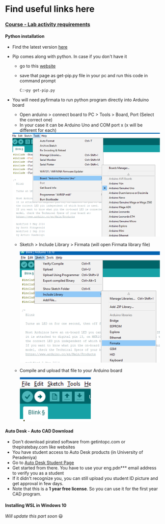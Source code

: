 # Find useful links here

### <u>Course - Lab activity requirements</u>

#### Python installation

* Find the latest version [here](https://www.python.org/downloads/)

* Pip comes along with python. In case if you don't have it 

  - go to this [website](https://bootstrap.pypa.io/get-pip.py)

  - save that page as get-pip.py file in your pc and run this code in command prompt

    ```bash
    C:>py get-pip.py
    ```

* You will need pyfirmata to run python program directly into Arduino board

  * Open arduino > connect board to PC > Tools > Board, Port (Select the correct one)
  * In your case it can be Arduino Uno and COM port x (x will be different for each)

  <img src="guide\img\1.png" alt="image-20210727231601535" style="zoom:75%;" />

  * Sketch > Include Library > Firmata (will open Firmata library file)

    <img src="guide\img\2.png" alt="image-20210727231650910" style="zoom:100%;" />

  * Compile and upload that file to your Arduino board

    <img src="guide\img\3.png" alt="image-20210727232354768" style="zoom:150%;" />

#### Auto Desk - Auto CAD Download

* Don't download pirated software from getintopc.com or thepiratebay.com like websites
* You have student access to Auto Desk products (in University of Peradeniya)
* Go to [Auto Desk Student Page](https://www.autodesk.com/education/edu-software/overview)
* Get started from there. You have to use your eng.pdn*** email address to verify you as a student
* If it didn't recognize you, you can still upload you student ID picture and get approval in few days.
* Note that this is a **1 year free license**. So you can use it for the first year CAD program.



#### Installing WSL in Windows 10

*Will update this part soon*  :smiley:

